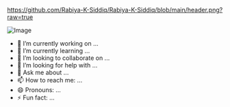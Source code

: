  https://github.com/Rabiya-K-Siddiq/Rabiya-K-Siddiq/blob/main/header.png?raw=true

![Image](https://github.com/Rabiya-K-Siddiq/Rabiya-K-Siddiq/blob/main/header.jpg?raw=true)

- 🔭 I’m currently working on ...
- 🌱 I’m currently learning ...
- 👯 I’m looking to collaborate on ...
- 🤔 I’m looking for help with ...
- 💬 Ask me about ...
- 📫 How to reach me: ...
- 😄 Pronouns: ...
- ⚡ Fun fact: ...

